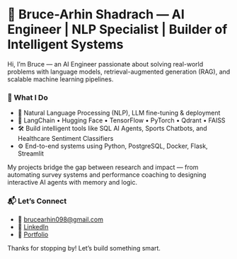 # 👋 Bruce-Arhin Shadrach — AI Engineer | NLP Specialist | Builder of Intelligent Systems

Hi, I’m Bruce — an AI Engineer passionate about solving real-world problems with language models, retrieval-augmented generation (RAG), and scalable machine learning pipelines.

### 🚀 What I Do
- 🧠 Natural Language Processing (NLP), LLM fine-tuning & deployment
- 🔗 LangChain • Hugging Face • TensorFlow • PyTorch • Qdrant • FAISS
- 🛠️ Build intelligent tools like SQL AI Agents, Sports Chatbots, and Healthcare Sentiment Classifiers
- ⚙️ End-to-end systems using Python, PostgreSQL, Docker, Flask, Streamlit

My projects bridge the gap between research and impact — from automating survey systems and performance coaching to designing interactive AI agents with memory and logic.

### 📬 Let’s Connect
- 📧 [brucearhin098@gmail.com](mailto:brucearhin098@gmail.com)
- 💼 [LinkedIn](https://www.linkedin.com/in/shadrach-bruce-arhin-8154462a2)
- 🔑 [Portfolio](https://shadrach098.github.io/portfolio)


Thanks for stopping by! Let’s build something smart.

<!---
shadrach098/shadrach098 is a ✨ special ✨ repository because its `README.md` (this file) appears on your GitHub profile.
You can click the Preview link to take a look at your changes.
--->
